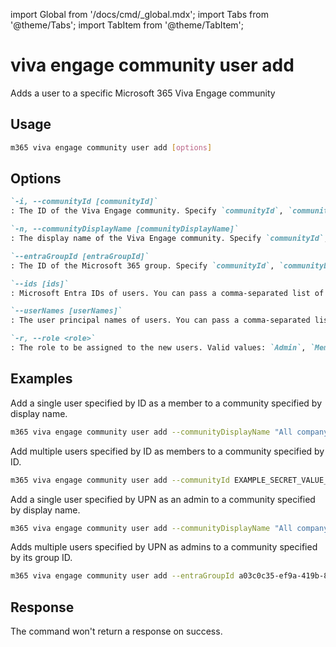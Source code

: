 <!-- DISCLAIMER: All secrets, passwords, and sensitive values in this document are examples only and not real credentials. -->
import Global from '/docs/cmd/_global.mdx';
import Tabs from '@theme/Tabs';
import TabItem from '@theme/TabItem';

# viva engage community user add

Adds a user to a specific Microsoft 365 Viva Engage community

## Usage

```sh
m365 viva engage community user add [options]
```

## Options

```md definition-list
`-i, --communityId [communityId]`
: The ID of the Viva Engage community. Specify `communityId`, `communityDisplayName` or `entraGroupId`.

`-n, --communityDisplayName [communityDisplayName]`
: The display name of the Viva Engage community. Specify `communityId`, `communityDisplayName` or `entraGroupId`.

`--entraGroupId [entraGroupId]`
: The ID of the Microsoft 365 group. Specify `communityId`, `communityDisplayName` or `entraGroupId`.

`--ids [ids]`
: Microsoft Entra IDs of users. You can pass a comma-separated list of multiple IDs. Specify either `ids` or `userNames` but not both.

`--userNames [userNames]`
: The user principal names of users. You can pass a comma-separated list of multiple UPNs. Specify either `ids` or `userNames` but not both.

`-r, --role <role>`
: The role to be assigned to the new users. Valid values: `Admin`, `Member`.
```

<Global />

## Examples

Add a single user specified by ID as a member to a community specified by display name.

```sh
m365 viva engage community user add --communityDisplayName "All company" --ids 098b9f52-f48c-4401-819f-29c33794c3f5 --role Member
```

Add multiple users specified by ID as members to a community specified by ID.

```sh
m365 viva engage community user add --communityId EXAMPLE_SECRET_VALUE_PLACEHOLDER --ids "098b9f52-f48c-4401-819f-29c33794c3f5,f1e06e31-3abf-4746-83c2-1513d71f38b8" --role Member
```

Add a single user specified by UPN as an admin to a community specified by display name.

```sh
m365 viva engage community user add --communityDisplayName "All company" --userNames john.doe@contoso.com --role Admin
```

Adds multiple users specified by UPN as admins to a community specified by its group ID.

```sh
m365 viva engage community user add --entraGroupId a03c0c35-ef9a-419b-8cab-f89e0a8d2d2a --userNames "john.doe@contoso.com,adele.vance@contoso.com" --role Admin
```

## Response

The command won't return a response on success.

